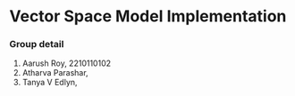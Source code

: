 # Vector Space Model Implementation

### Group detail
1. Aarush Roy, 2210110102
2. Atharva Parashar, 
3. Tanya V Edlyn, 
